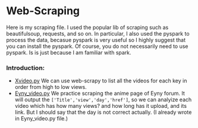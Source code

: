 # Web-Scraping
Here is my scraping file.
I used the popular lib of scraping such as beautifulsoup, requests, and so on.
In particular, I also used the pyspark to process the data, becasue pyspark is very useful so I highly suggest that you can install the pyspark.
Of course, you do not necessarily need to use pyspark. Is is just because I am familiar with spark.

### Introduction:
- [Xvideo.py](./Xvideo.py) 
    We can use web-scrapy to list all the videos for each key in order from high to low views.
- [Eyny_video.py](./Eyny_video.py)
    We practice scraping the anime page of Eyny forum. It will output the `['Title','view','day','href']`, so we can analyize each video which has how many views? and how long has it upload, and its link. But I should say that the day is not correct actually. (I already wrote in Eyny_video.py file.) 
